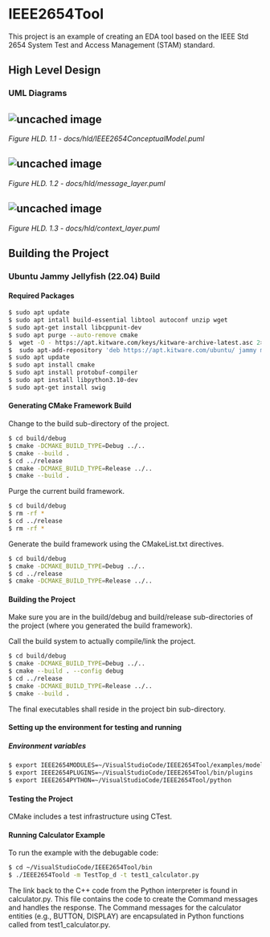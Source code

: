 # IEEE2654Tool
This project is an example of creating an EDA tool based on the IEEE Std 2654 System Test and Access Management (STAM) standard.

## High Level Design
### UML Diagrams
![uncached image](http://www.plantuml.com/plantuml/proxy?fmt=svg&cache=no&src=https://raw.githubusercontent.com/bradfordvt/IEEE2654Tool/main/docs/hld/IEEE2654ConceptualModel.puml)
---
*Figure HLD. 1.1 - docs/hld/IEEE2654ConceptualModel.puml*

![uncached image](http://www.plantuml.com/plantuml/proxy?fmt=svg&cache=no&src=https://raw.githubusercontent.com/bradfordvt/IEEE2654Tool/main/docs/hld/message_layer.puml)
---
*Figure HLD. 1.2 - docs/hld/message_layer.puml*

![uncached image](http://www.plantuml.com/plantuml/proxy?fmt=svg&cache=no&src=https://raw.githubusercontent.com/bradfordvt/IEEE2654Tool/main/docs/hld/context_layer.puml)
---
*Figure HLD. 1.3 - docs/hld/context_layer.puml*

## Building the Project
### Ubuntu Jammy Jellyfish (22.04) Build
#### Required Packages
```bash
$ sudo apt update
$ sudo apt intall build-essential libtool autoconf unzip wget 
$ sudo apt-get install libcppunit-dev
$ sudo apt purge --auto-remove cmake
$  wget -O - https://apt.kitware.com/keys/kitware-archive-latest.asc 2>/dev/null | gpg --dearmor - | sudo tee /etc/apt/trusted.gpg.d/kitware.gpg >/dev/null
$  sudo apt-add-repository 'deb https://apt.kitware.com/ubuntu/ jammy main'
$ sudo apt update
$ sudo apt install cmake
$ sudo apt install protobuf-compiler
$ sudo apt install libpython3.10-dev
$ sudo apt-get install swig
```
#### Generating CMake Framework Build
Change to the build sub-directory of the project.
```bash
$ cd build/debug
$ cmake -DCMAKE_BUILD_TYPE=Debug ../..
$ cmake --build .
$ cd ../release
$ cmake -DCMAKE_BUILD_TYPE=Release ../..
$ cmake --build .
```
Purge the current build framework.
```bash
$ cd build/debug
$ rm -rf *
$ cd ../release
$ rm -rf *
```
Generate the build framework using the CMakeList.txt directives.
```bash
$ cd build/debug
$ cmake -DCMAKE_BUILD_TYPE=Debug ../..
$ cd ../release
$ cmake -DCMAKE_BUILD_TYPE=Release ../..
```
#### Building the Project
Make sure you are in the build/debug
and build/release sub-directories of the project (where you generated the build framework).

Call the build system to actually compile/link the project.
```bash
$ cd build/debug
$ cmake -DCMAKE_BUILD_TYPE=Debug ../..
$ cmake --build . --config debug
$ cd ../release
$ cmake -DCMAKE_BUILD_TYPE=Release ../..
$ cmake --build .
```
The final executables shall reside in the project bin sub-directory.
#### Setting up the environment for testing and running
##### Environment variables
```bash
$ export IEEE2654MODULES=~/VisualStudioCode/IEEE2654Tool/examples/model/tree
$ export IEEE2654PLUGINS=~/VisualStudioCode/IEEE2654Tool/bin/plugins
$ export IEEE2654PYTHON=~/VisualStudioCode/IEEE2654Tool/python
```	
#### Testing the Project
CMake includes a test infrastructure using CTest.
#### Running Calculator Example
To run the example with the debugable code:
```bash
$ cd ~/VisualStudioCode/IEEE2654Tool/bin
$ ./IEEE2654Toold -m TestTop_d -t test1_calculator.py
```
The link back to the C++ code from the Python interpreter is found in calculator.py.  This file contains the code to create the Command messages and handles the response.  The Command messages for the calculator entities (e.g., BUTTON, DISPLAY) are encapsulated in Python functions called from test1_calculator.py.